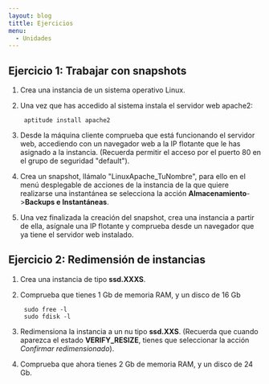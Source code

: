 ```yaml
---
layout: blog
tittle: Ejercicios
menu:
  - Unidades
---
```


## Ejercicio 1: Trabajar con snapshots

1. Crea una instancia de un sistema operativo Linux.

2. Una vez que has accedido al sistema instala el servidor web apache2:

		aptitude install apache2

3. Desde la máquina cliente comprueba que está funcionando el servidor web, accediendo con un navegador web a la IP flotante que le has asignado a la instancia. (Recuerda permitir el acceso por el puerto 80 en el grupo de seguridad "default").

4. Crea un snapshot, llámalo "LinuxApache_TuNombre", para ello en el menú desplegable de acciones de la instancia de la que quiere realizarse una instantánea se selecciona la acción **Almacenamiento**->**Backups e Instantáneas**.

5. Una vez finalizada la creación del snapshot, crea una instancia a partir de ella, asígnale una IP flotante y comprueba desde un navegador que ya tiene el servidor web instalado.

## Ejercicio 2: Redimensión de instancias

1. Crea una instancia de tipo **ssd.XXXS**.

2. Comprueba que tienes 1 Gb de memoria RAM, y un disco de 16 Gb

		sudo free -l
		sudo fdisk -l

3. Redimensiona la instancia a un nu tipo **ssd.XXS**. (Recuerda que cuando aparezca el estado **VERIFY_RESIZE**, tienes que seleccionar la acción *Confirmar redimensionado*).

4. Comprueba que ahora tienes 2 Gb de memoria RAM, y un disco de 24 Gb.